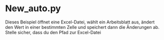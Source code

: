 # New_auto.py

Dieses Beispiel öffnet eine Excel-Datei, wählt ein Arbeitsblatt aus, ändert den Wert in einer bestimmten Zelle und speichert dann die Änderungen ab. Stelle sicher, dass du den Pfad zur Excel-Datei
